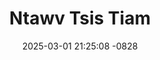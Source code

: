 ---
layout: movie-video-data
date: 2025-03-01 21:25:08 -0828
categories: movie

# Site Attributes
title: "Ntawv Tsis Tiam"
permalink: "/movie/Ntawv_Tsis_Tiam"

# Movie Attributes
synopsis: "Zaj yeeb yaj kiab (Ntawv Tsis Tiam) yog (Nkauj See) txoj kev hlub, uas nws plam tsis tau tus nws hlub, npaum li plam tag nrho ib sim ntawm nws lub neej tsis muaj tus txij nkawm, Nkauj See thiaj txiav tsim siab los nyob mob ncus rau txoj kev hlub uas tsis tau (Pheej). "
producer: "Keeb Kwm Video Production"
director: "Tswb Yaj"
writer: "Kwm Lis"
video_link: ""
genre: "Drama"
year: "2014"
release_type: "DVD"
storage: "Center for Hmong Studies"
thumbnail: "/assets/images/movie_thumbnails/Ntawv Tsis Tiam.jpeg"
publishing_company: "Keeb Kwm Video Production"

# Sequels + Parts
base_movie: ""
total_parts: 0
sequel: ""

# Movie Cast
cast:
- name: "Kos Lis"
- name: "Nis Hawj"
- name: "Coob Thoj"
- name: "Npauj Vaj"
- name: "Npis Yaj"
- name: "Txawj Yaj"
---